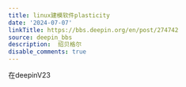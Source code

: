 ```yaml
---
title: linux建模软件plasticity
date: '2024-07-07'
linkTitle: https://bbs.deepin.org/en/post/274742
source: deepin_bbs
description:  绍贝格尔 
disable_comments: true
---
```

在deepinV23
